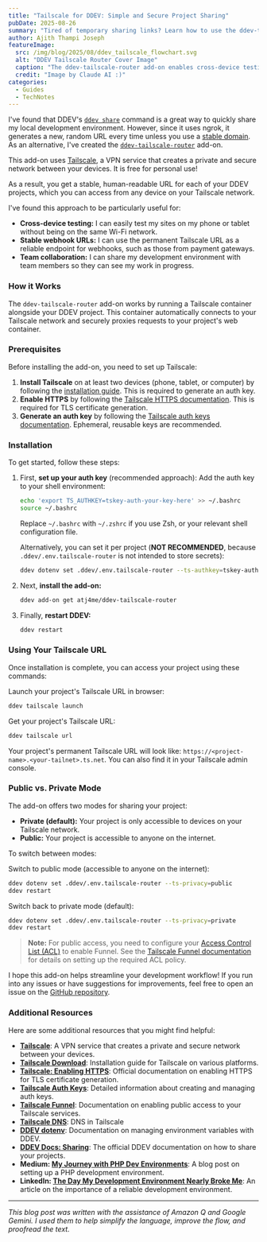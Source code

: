 ```yaml
---
title: "Tailscale for DDEV: Simple and Secure Project Sharing"
pubDate: 2025-08-26
summary: "Tired of temporary sharing links? Learn how to use the ddev-tailscale-router add-on to get a stable, secure, and private URL for your DDEV projects."
author: Ajith Thampi Joseph
featureImage:
  src: /img/blog/2025/08/ddev_tailscale_flowchart.svg
  alt: "DDEV Tailscale Router Cover Image"
  caption: "The ddev-tailscale-router add-on enables cross-device testing, stable webhook URLs, and team collaboration."
  credit: "Image by Claude AI :)"
categories:
  - Guides
  - TechNotes
---
```


I've found that DDEV's [`ddev share`](https://docs.ddev.com/en/stable/users/topics/sharing/) command is a great way to quickly share my local development environment. However, since it uses ngrok, it generates a new, random URL every time unless you use a [stable domain](https://docs.ddev.com/en/stable/users/topics/sharing/#setting-up-a-stable-ngrok-domain). As an alternative, I've created the [`ddev-tailscale-router`](https://github.com/atj4me/ddev-tailscale-router) add-on.

This add-on uses [Tailscale](https://tailscale.com/), a VPN service that creates a private and secure network between your devices. It is free for personal use!

As a result, you get a stable, human-readable URL for each of your DDEV projects, which you can access from any device on your Tailscale network.

I've found this approach to be particularly useful for:

- **Cross-device testing:** I can easily test my sites on my phone or tablet without being on the same Wi-Fi network.
- **Stable webhook URLs:** I can use the permanent Tailscale URL as a reliable endpoint for webhooks, such as those from payment gateways.
- **Team collaboration:** I can share my development environment with team members so they can see my work in progress.

### How it Works

The `ddev-tailscale-router` add-on works by running a Tailscale container alongside your DDEV project. This container automatically connects to your Tailscale network and securely proxies requests to your project's web container.

### Prerequisites

Before installing the add-on, you need to set up Tailscale:

1. **Install Tailscale** on at least two devices (phone, tablet, or computer) by following the [installation guide](https://tailscale.com/download). This is required to generate an auth key.
2. **Enable HTTPS** by following the [Tailscale HTTPS documentation](https://tailscale.com/kb/1153/enabling-https). This is required for TLS certificate generation.
3. **Generate an auth key** by following the [Tailscale auth keys documentation](https://tailscale.com/kb/1085/auth-keys). Ephemeral, reusable keys are recommended.

### Installation

To get started, follow these steps:

1.  First, **set up your auth key** (recommended approach):
    Add the auth key to your shell environment:

    ```bash
    echo 'export TS_AUTHKEY=tskey-auth-your-key-here' >> ~/.bashrc
    source ~/.bashrc
    ```

    Replace `~/.bashrc` with `~/.zshrc` if you use Zsh, or your relevant shell configuration file.

    Alternatively, you can set it per project (**NOT RECOMMENDED**, because `.ddev/.env.tailscale-router` is not intended to store secrets):

    ```bash
    ddev dotenv set .ddev/.env.tailscale-router --ts-authkey=tskey-auth-your-key-here
    ```

2.  Next, **install the add-on:**

    ```bash
    ddev add-on get atj4me/ddev-tailscale-router
    ```

3.  Finally, **restart DDEV:**
    ```bash
    ddev restart
    ```

### Using Your Tailscale URL

Once installation is complete, you can access your project using these commands:

Launch your project's Tailscale URL in browser:

```bash
ddev tailscale launch
```

Get your project's Tailscale URL:

```bash
ddev tailscale url
```

Your project's permanent Tailscale URL will look like: `https://<project-name>.<your-tailnet>.ts.net`. You can also find it in your Tailscale admin console.

### Public vs. Private Mode

The add-on offers two modes for sharing your project:

- **Private (default):** Your project is only accessible to devices on your Tailscale network.
- **Public:** Your project is accessible to anyone on the internet.

To switch between modes:

Switch to public mode (accessible to anyone on the internet):

```bash
ddev dotenv set .ddev/.env.tailscale-router --ts-privacy=public
ddev restart
```

Switch back to private mode (default):

```bash
ddev dotenv set .ddev/.env.tailscale-router --ts-privacy=private
ddev restart
```

> **Note:** For public access, you need to configure your [Access Control List (ACL)](https://tailscale.com/kb/1223/funnel#funnel-node-attribute) to enable Funnel. See the [Tailscale Funnel documentation](https://tailscale.com/kb/1223/funnel) for details on setting up the required ACL policy.

I hope this add-on helps streamline your development workflow! If you run into any issues or have suggestions for improvements, feel free to open an issue on the [GitHub repository](https://github.com/atj4me/ddev-tailscale-router/issues).

### Additional Resources

Here are some additional resources that you might find helpful:

- **[Tailscale](https://tailscale.com/)**: A VPN service that creates a private and secure network between your devices.
- **[Tailscale Download](https://tailscale.com/download)**: Installation guide for Tailscale on various platforms.
- **[Tailscale: Enabling HTTPS](https://tailscale.com/kb/1153/enabling-https)**: Official documentation on enabling HTTPS for TLS certificate generation.
- **[Tailscale Auth Keys](https://tailscale.com/kb/1085/auth-keys)**: Detailed information about creating and managing auth keys.
- **[Tailscale Funnel](https://tailscale.com/kb/1223/funnel)**: Documentation on enabling public access to your Tailscale services.
- **[Tailscale DNS](https://tailscale.com/kb/1054/dns)**: DNS in Tailscale
- **[DDEV dotenv](https://ddev.readthedocs.io/en/latest/users/usage/commands/#dotenv)**: Documentation on managing environment variables with DDEV.
- **[DDEV Docs: Sharing](https://ddev.readthedocs.io/en/latest/users/usage/sharing/)**: The official DDEV documentation on how to share your projects.
- **Medium: [My Journey with PHP Dev Environments](https://medium.com/@josephajithampi/my-journey-with-php-dev-environments-1da9f2806ee9)**: A blog post on setting up a PHP development environment.
- **LinkedIn: [The Day My Development Environment Nearly Broke Me](https://www.linkedin.com/pulse/day-my-development-environment-nearly-broke-me-how-i-thampi-joseph-ildhc/)**: An article on the importance of a reliable development environment.

---

_This blog post was written with the assistance of Amazon Q and Google Gemini. I used them to help simplify the language, improve the flow, and proofread the text._
